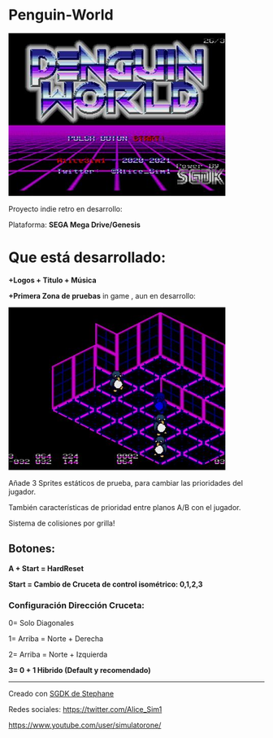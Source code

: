 # Penguin-World

![Titulo](https://raw.githubusercontent.com/alicesim1/Penguin-World/main/screenshot/titulo.jpg)

Proyecto indie retro en desarrollo:

Plataforma: **SEGA Mega Drive/Genesis**

# Que está desarrollado: #
**+Logos + Titulo + Música**

**+Primera Zona de pruebas** in game , aun en desarrollo:

![Test Zone 1](https://raw.githubusercontent.com/alicesim1/Penguin-World/main/screenshot/testzone1.jpg)

Añade 3 Sprites estáticos de prueba, para cambiar las prioridades del jugador.

También características de prioridad entre planos A/B con el jugador.

Sistema de colisiones por grilla!

## Botones: ##
**A + Start = HardReset**

**Start = Cambio de Cruceta de control isométrico: 0,1,2,3**

### Configuración Dirección Cruceta: ###
0= Solo Diagonales

1= Arriba = Norte + Derecha

2= Arriba = Norte + Izquierda

**3= 0 + 1 Hibrido (Default y recomendado)**

----------------------------------------------------------

Creado con [SGDK de Stephane](https://github.com/Stephane-D/SGDK)


Redes sociales:
https://twitter.com/Alice_Sim1

https://www.youtube.com/user/simulatorone/